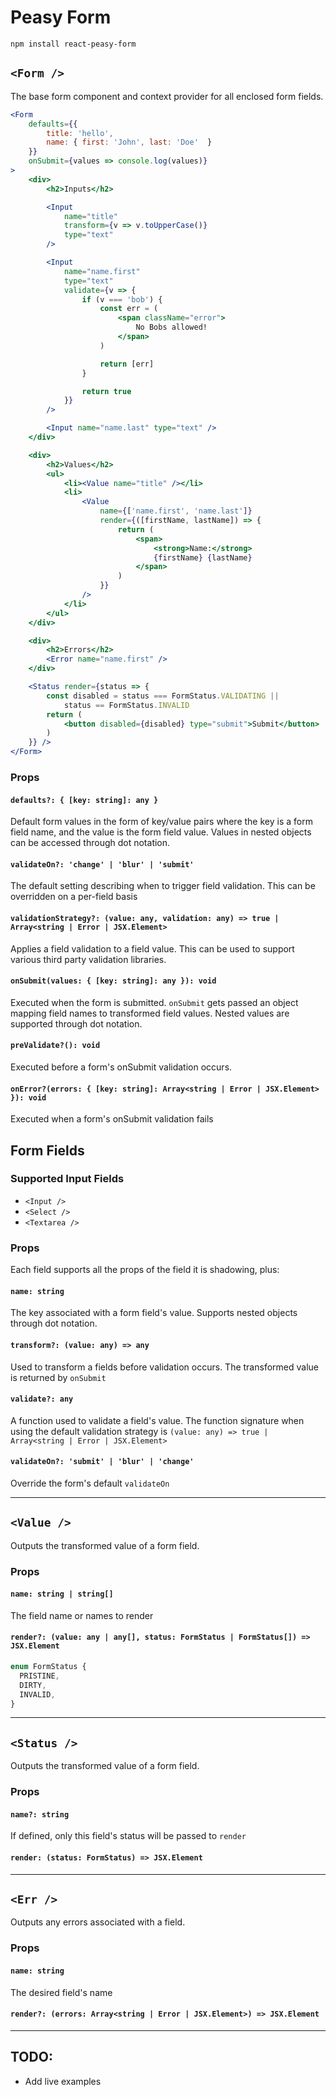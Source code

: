 # Peasy Form

`npm install react-peasy-form`

## `<Form />`

The base form component and context provider for all enclosed form fields.

```jsx
<Form
    defaults={{ 
        title: 'hello', 
        name: { first: 'John', last: 'Doe'  } 
    }}
    onSubmit={values => console.log(values)}
>
    <div>
        <h2>Inputs</h2>

        <Input 
            name="title" 
            transform={v => v.toUpperCase()}
            type="text" 
        />

        <Input 
            name="name.first" 
            type="text" 
            validate={v => {
                if (v === 'bob') {
                    const err = (
                        <span className="error">
                            No Bobs allowed!
                        </span>
                    )

                    return [err]
                }

                return true
            }}
        />

        <Input name="name.last" type="text" />
    </div>

    <div>
        <h2>Values</h2>
        <ul>
            <li><Value name="title" /></li>
            <li>
                <Value 
                    name={['name.first', 'name.last']}
                    render={([firstName, lastName]) => {
                        return (
                            <span>
                                <strong>Name:</strong>
                                {firstName} {lastName}
                            </span>
                        )
                    }} 
                />
            </li>
        </ul>
    </div>

    <div>
        <h2>Errors</h2>
        <Error name="name.first" />
    </div>

    <Status render={status => {
        const disabled = status === FormStatus.VALIDATING || 
            status == FormStatus.INVALID
        return (
            <button disabled={disabled} type="submit">Submit</button>
        )
    }} />
</Form>
```

### Props

#### `defaults?: { [key: string]: any }`

Default form values in the form of key/value pairs where the key is a form field name, and the value is the form field value. Values in nested objects can be accessed through dot notation.

#### `validateOn?: 'change' | 'blur' | 'submit'`

The default setting describing when to trigger field validation. This can be overridden on a per-field basis

#### `validationStrategy?: (value: any, validation: any) => true | Array<string | Error | JSX.Element>`

Applies a field validation to a field value. This can be used to support various third party validation libraries.

#### `onSubmit(values: { [key: string]: any }): void`

Executed when the form is submitted. `onSubmit` gets passed an object mapping field names to transformed field values. Nested values are supported through dot notation.

#### `preValidate?(): void`

Executed before a form's onSubmit validation occurs.

#### `onError?(errors: { [key: string]: Array<string | Error | JSX.Element> }): void`

Executed when a form's onSubmit validation fails


## Form Fields

### Supported Input Fields

* `<Input />`
* `<Select />`
* `<Textarea />`

### Props

Each field supports all the props of the field it is shadowing, plus:

#### `name: string`

The key associated with a form field's value. Supports nested objects through dot notation.

#### `transform?: (value: any) => any`

Used to transform a fields before validation occurs. The transformed value is returned by `onSubmit`

#### `validate?: any`

A function used to validate a field's value. The function signature when using the default validation strategy is `(value: any) => true | Array<string | Error | JSX.Element>`

#### `validateOn?: 'submit' | 'blur' | 'change'`

Override the form's default `validateOn`

---

## `<Value />`

Outputs the transformed value of a form field.

### Props

#### `name: string | string[]`

The field name or names to render

#### `render?: (value: any | any[], status: FormStatus | FormStatus[]) => JSX.Element`

```typescript
enum FormStatus {
  PRISTINE,
  DIRTY,
  INVALID,
}
```

---

## `<Status />`

Outputs the transformed value of a form field.

### Props

#### `name?: string`

If defined, only this field's status will be passed to `render`

#### `render: (status: FormStatus) => JSX.Element`

---

## `<Err />`

Outputs any errors associated with a field.

### Props
#### `name: string`

The desired field's name

#### `render?: (errors: Array<string | Error | JSX.Element>) => JSX.Element`

---

## TODO:

* Add live examples
